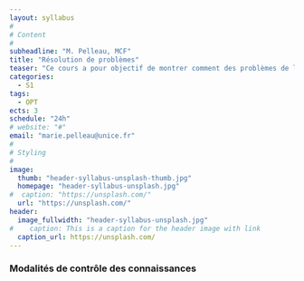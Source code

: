 ```yaml
---
layout: syllabus
#
# Content
#
subheadline: "M. Pelleau, MCF"
title: "Résolution de problèmes"
teaser: "Ce cours a pour objectif de montrer comment des problèmes de la vie réelle peuvent être résolus, tels que l’allocation de portes d’embarquement aux avions, la recherche de chemins sous contraintes,etc. Différents types de méthodes seront présentées, comme les algorithmes gloutons, la programmation par contraintes et la programmation linéaire"
categories:
  - S1
tags:
  - OPT
ects: 3
schedule: "24h"
# website: "#"
email: "marie.pelleau@unice.fr"
#
# Styling
#
image:
  thumb: "header-syllabus-unsplash-thumb.jpg"
  homepage: "header-syllabus-unsplash.jpg"
#  caption: "https://unsplash.com/"
  url: "https://unsplash.com/"
header:
  image_fullwidth: "header-syllabus-unsplash.jpg"
#    caption: This is a caption for the header image with link
  caption_url: https://unsplash.com/  
---
```



### Modalités de contrôle des connaissances ###

